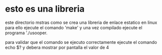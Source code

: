 # esto es una libreria
este directorio mstras como se crea una libreria de enlace estatico en linux
 para ello ejecute el comando 'make' y una vez compilado ejecute el programa './usooper.

 para validar que el comando se ejecuto correctamente ejecute el comando 
echo $? y debera mostrar por pantalla el valor de 4

